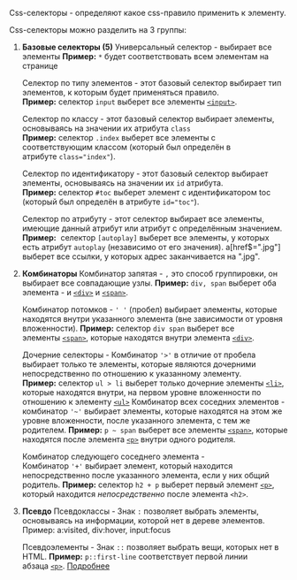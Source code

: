 Css-селекторы - определяют какое css-правило применить к элементу.

Css-селекторы можно разделить на 3 группы: 
1. **Базовые селекторы (5)**
	Универсальный селектор - выбирает все элементы
	**Пример:** `*` будет соответствовать всем элементам на странице
	
	Селектор по типу элементов - этот базовый селектор выбирает тип элементов, к которым будет применяться правило.
	**Пример:** селектор `input` выберет все элементы [`<input>`](https://developer.mozilla.org/ru/docs/Web/HTML/Reference/Elements/input).
	
	Селектор по классу - этот базовый селектор выбирает элементы, основываясь на значении их атрибута `class`
	**Пример:** селектор `.index` выберет все элементы с соответствующим классом (который был определён в атрибуте `class="index"`).
	
	Селектор по идентификатору - этот базовый селектор выбирает элементы, основываясь на значении их `id` атрибута.
	**Пример:** селектор `#toc` выберет элемент с идентификатором toc (который был определён в атрибуте `id="toc"`).
	
	Селектор по атрибуту - этот селектор выбирает все элементы, имеющие данный атрибут или атрибут с определённым значением.
	**Пример:** 
	селектор `[autoplay]` выберет все элементы, у которых есть атрибут `autoplay` (независимо от его значения).
	a[href$=".jpg"] выберет все ссылки, у которых адрес заканчивается на ".jpg".
	
2. **Комбинаторы**
	Комбинатор запятая - `,` это способ группировки, он выбирает все совпадающие узлы.
	**Пример:** `div, span` выберет оба элемента - и [`<div>`](https://developer.mozilla.org/ru/docs/Web/HTML/Reference/Elements/div) и [`<span>`](https://developer.mozilla.org/ru/docs/Web/HTML/Reference/Elements/span).
	
	Комбинатор потомков - `' '` (пробел) выбирает элементы, которые находятся внутри указанного элемента (вне зависимости от уровня вложенности).
	**Пример:** селектор `div span` выберет все элементы [`<span>`](https://developer.mozilla.org/ru/docs/Web/HTML/Reference/Elements/span), которые находятся внутри элемента [`<div>`](https://developer.mozilla.org/ru/docs/Web/HTML/Reference/Elements/div).
	
	Дочерние селекторы - Комбинатор `'>'` в отличие от пробела выбирает только те элементы, которые являются дочерними непосредственно по отношению к указанному элементу.
	**Пример:** селектор `ul > li` выберет только дочерние элементы [`<li>`](https://developer.mozilla.org/ru/docs/Web/HTML/Reference/Elements/li), которые находятся внутри, на первом уровне вложенности по отношению к элементу [`<ul>`](https://developer.mozilla.org/ru/docs/Web/HTML/Reference/Elements/ul)
	Комбинатор всех соседних элементов - комбинатор `'~'` выбирает элементы, которые находятся на этом же уровне вложенности, после указанного элемента, с тем же родителем.
	**Пример:** `p ~ span` выберет все элементы [`<span>`](https://developer.mozilla.org/ru/docs/Web/HTML/Reference/Elements/span), которые находятся после элемента [`<p>`](https://developer.mozilla.org/ru/docs/Web/HTML/Reference/Elements/p) внутри одного родителя.
	
	Комбинатор следующего соседнего элемента - Комбинатор `'+'` выбирает элемент, который находится непосредственно после указанного элемента, если у них общий родитель.
	**Пример:** селектор `h2 + p` выберет первый элемент [`<p>`](https://developer.mozilla.org/ru/docs/Web/HTML/Reference/Elements/p), который находится _непосредственно_ после элемента `<h2>`.
3. **Псевдо**
	Псевдоклассы - Знак `:` позволяет выбрать элементы, основываясь на информации, которой нет в дереве элементов.
	Пример: a:visited, div:hover, input:focus
	
	Псевдоэлементы - Знак `::` позволяет выбрать вещи, которых нет в HTML.
	**Пример:** `p::first-line` соответствует первой линии абзаца [`<p>`](https://developer.mozilla.org/ru/docs/Web/HTML/Reference/Elements/p).
[Подробнее](https://developer.mozilla.org/ru/docs/Web/CSS/CSS_selectors)